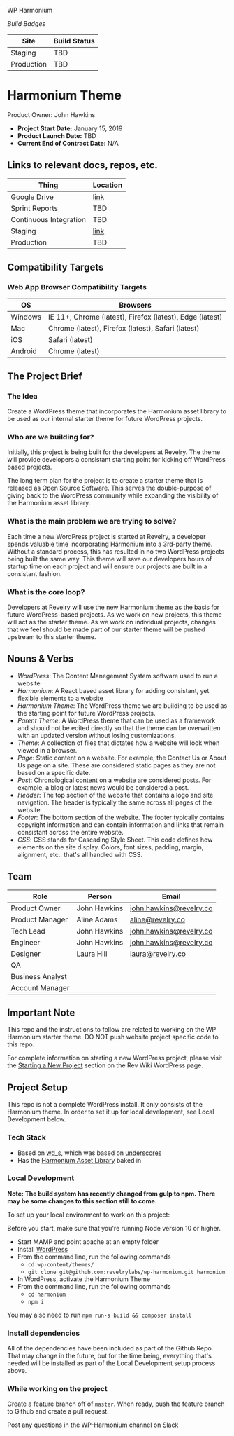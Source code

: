 WP Harmonium


_Build Badges_

Site | Build Status
--- | ---
Staging | TBD
Production | TBD

# Harmonium Theme
Product Owner: John Hawkins
* **Project Start Date:** January 15, 2019
* **Product Launch Date:** TBD
* **Current End of Contract Date:** N/A

## Links to relevant docs, repos, etc.
Thing | Location
--- | ---
Google Drive | [link](https://drive.google.com/drive/folders/18la030QwqHGcRYMrc_XpOfEVWtqJeT1w)
Sprint Reports | TBD
Continuous Integration | TBD
Staging | [link](https://harmoniumtheme.wpengine.com)
Production | TBD

## Compatibility Targets
### Web App Browser Compatibility Targets

OS | Browsers
--- | ---
Windows | IE 11+, Chrome (latest), Firefox (latest), Edge (latest)
Mac | Chrome (latest), Firefox (latest), Safari (latest)
iOS | Safari (latest)
Android | Chrome (latest)

## The Project Brief

### The Idea

Create a WordPress theme that incorporates the Harmonium asset library to be used as our internal starter theme for future WordPress projects.

### Who are we building for?

Initially, this project is being built for the developers at Revelry. The theme will provide developers a consistant starting point for kicking off WordPress based projects. 

The long term plan for the project is to create a starter theme that is released as Open Source Software. This serves the double-purpose of giving back to the WordPress community while expanding the visibility of the Harmonium asset library.

### What is the main problem we are trying to solve?

Each time a new WordPress project is started at Revelry, a developer spends valuable time incorporating Harmonium into a 3rd-party theme. Without a standard process, this has resulted in no two WordPress projects being built the same way. This theme will save our developers hours of startup time on each project and will ensure our projects are built in a consistant fashion.

### What is the core loop?

Developers at Revelry will use the new Harmonium theme as the basis for future WordPress-based projects. As we work on new projects, this theme will act as the starter theme. As we work on individual projects, changes that we feel should be made part of our starter theme will be pushed upstream to this starter theme.

## Nouns & Verbs

- *WordPress*: The Content Manegement System software used to run a website
- *Harmonium*: A React based asset library for adding consistant, yet flexible elements to a website
- *Harmonium Theme*: The WordPress theme we are building to be used as the starting point for future WordPress projects.
- *Parent Theme*: A WordPress theme that can be used as a framework and should not be edited directly so that the theme can be overwritten with an updated version without losing customizations.
- *Theme*: A collection of files that dictates how a website will look when viewed in a browser.
- *Page*: Static content on a website. For example, the Contact Us or About Us page on a site. These are considered static pages as they are not based on a specific date.
- *Post*: Chronological content on a website are considered posts. For example, a blog or latest news would be considered a post.
- *Header*: The top section of the website that contains a logo and site navigation. The header is typically the same across all pages of the website.
- *Footer*: The bottom section of the website. The footer typically contains copyright information and can contain information and links that remain consistant across the entire website.
- *CSS*: CSS stands for Cascading Style Sheet. This code defines how elements on the site display. Colors, font sizes, padding, margin, alignment, etc.. that's all handled with CSS.

## Team

Role | Person | Email
---- | --- | ---
Product Owner | John Hawkins | john.hawkins@revelry.co |
Product Manager | Aline Adams | aline@revelry.co |
Tech Lead | John Hawkins | john.hawkins@revelry.co |
Engineer | John Hawkins | john.hawkins@revelry.co |
Designer | Laura Hill | laura@revelry.co |
QA | |
Business Analyst |  |  |
Account Manager |  |

## Important Note

This repo and the instructions to follow are related to working on the WP Harmonium starter theme. DO NOT push website project specific code to this repo.

For complete information on starting a new WordPress project, please visit the [Starting a New Project](http://wiki.revelry.co/index.php/Wordpress#Starting_a_New_Project) section on the Rev Wiki WordPress page.

## Project Setup

This repo is not a complete WordPress install. It only consists of the Harmonium theme. In order to set it up for local development, see Local Development below.

### Tech Stack

- Based on [wd_s](https://github.com/WebDevStudios/wd_s), which was based on [underscores](https://underscores.me/)
- Has the [Harmonium Asset Library](https://harmonium.revelry.co/) baked in


### Local Development

**Note: The build system has recently changed from gulp to npm. There may be some changes to this section still to come.**

To set up your local environment to work on this project:

Before you start, make sure that you're running Node version 10 or higher.

- Start MAMP and point apache at an empty folder
- Install [WordPress](https://codex.wordpress.org/Installing_WordPress)
- From the command line, run the following commands
  - `cd wp-content/themes/`
  - `git clone git@github.com:revelrylabs/wp-harmonium.git harmonium`
- In WordPress, activate the Harmonium Theme
- From the command line, run the following commands
	- `cd harmonium`
	- `npm i`

You may also need to run `npm run-s build && composer install`


### Install dependencies

All of the dependencies have been included as part of the Github Repo. That may change in the future, but for the time being, everything that's needed will be installed as part of the Local Development setup process above.

### While working on the project

Create a feature branch off of `master`. When ready, push the feature branch to Github and create a pull request.

Post any questions in the WP-Harmonium channel on Slack
